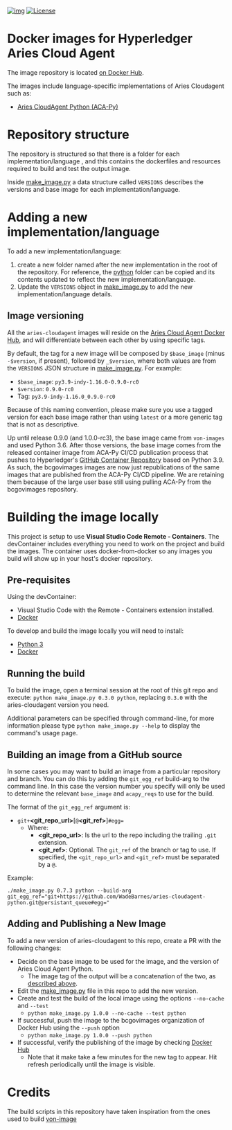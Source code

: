 [![img](https://img.shields.io/badge/Lifecycle-Stable-97ca00)](https://github.com/bcgov/repomountie/blob/master/doc/lifecycle-badges.md)
[![License](https://img.shields.io/badge/License-Apache%202.0-blue.svg)](LICENSE)

# Docker images for Hyperledger Aries Cloud Agent

The image repository is located [on Docker Hub](https://hub.docker.com/r/bcgovimages/aries-cloudagent/).

The images include language-specific implementations of Aries Cloudagent such as:

-   [Aries CloudAgent Python (ACA-Py)](https://github.com/hyperledger/aries-cloudagent-python)

# Repository structure

The repository is structured so that there is a folder for each implementation/language , and this contains the dockerfiles and resources required to build and test the output image.

Inside [make_image.py](make_image.py#L10) a data structure called `VERSIONS` describes the versions and base image for each implementation/language.

# Adding a new implementation/language

To add a new implementation/language:

1. create a new folder named after the new implementation in the root of the repository. For reference, the [python](python) folder can be copied and its contents updated to reflect the new implementation/language.
2. Update the `VERSIONS` object in [make_image.py](make_image.py#L10) to add the new implementation/language details.

## Image versioning

All the `aries-cloudagent` images will reside on the [Aries Cloud Agent Docker Hub](https://hub.docker.com/r/bcgovimages/aries-cloudagent/), and will differentiate between each other by using specific tags.

By default, the tag for a new image will be composed by `$base_image` (minus `-$version`, if present), followed by `_$version`, where both values are from the `VERSIONS` JSON structure in [make_image.py](make_image.py#L10). For example:

- `$base_image`: `py3.9-indy-1.16.0-0.9.0-rc0`
- `$version`: `0.9.0-rc0`
- Tag: `py3.9-indy-1.16.0_0.9.0-rc0`

Because of this naming convention, please make sure you use a tagged version for each base image rather than using `latest` or a more generic tag that is not as descriptive.

Up until release 0.9.0 (and 1.0.0-rc3), the base image came from `von-images`
and used Python 3.6. After those versions, the base image comes from the
released container image from ACA-Py CI/CD publication process that pushes to
Hyperledger's [GitHub Container Repository](ghcr.io) based on Python 3.9. As
such, the bcgovimages images are now just republications of the same images that
are published from the ACA-Py CI/CD pipeline. We are retaining them because
of the large user base still using pulling ACA-Py from the bcgovimages repository.

# Building the image locally

This project is setup to use **Visual Studio Code Remote - Containers**.  The devContainer includes everything you need to work on the project and build the images.  The container uses docker-from-docker so any images you build will show up in your host's docker repository.

## Pre-requisites

Using the devContainer:

- Visual Studio Code with the Remote - Containers extension installed.
- [Docker](https://www.docker.com/)

To develop and build the image locally you will need to install:

- [Python 3](https://www.python.org/)
- [Docker](https://www.docker.com/)

## Running the build

To build the image, open a terminal session at the root of this git repo and execute: `python make_image.py 0.3.0 python`,
replacing `0.3.0` with the aries-cloudagent version you need.

Additional parameters can be specified through command-line, for more information please type `python make_image.py --help` to display the command's usage page.

## Building an image from a GitHub source

In some cases you may want to build an image from a particular repository and branch.  You can do this by adding the `git_egg_ref` build-arg to the command line.  In this case the version number you specify will only be used to determine the relevant `base_image` and `acapy_reqs` to use for the build.

The format of the `git_egg_ref` argument is:
- `git+`**<git_repo_url>**[`@`**<git_ref>**]`#egg=`
  - Where:
    - **<git_repo_url>**: Is the url to the repo including the trailing `.git` extension.
    - **<git_ref>**: Optional.  The `git_ref` of the branch or tag to use.  If specified, the `<git_repo_url>` and `<git_ref>` must be separated by a `@`.

Example:
```
./make_image.py 0.7.3 python --build-arg git_egg_ref="git+https://github.com/WadeBarnes/aries-cloudagent-python.git@persistant_queue#egg="
```
## Adding and Publishing a New Image

To add a new version of aries-cloudagent to this repo, create a PR with the following changes:

- Decide on the base image to be used for the image, and the version of Aries Cloud Agent Python.
  - The image tag of the output will be a concatenation of the two, as [described above](#image-versioning).
- Edit the [make_image.py](make_image.py) file in this repo to add the new version.
- Create and test the build of the local image using the options `--no-cache` and `--test`
  - `python make_image.py 1.0.0 --no-cache --test python`
- If successful, push the image to the bcgovimages organization of Docker Hub using the `--push` option
  - `python make_image.py 1.0.0 --push python`
- If successful, verify the publishing of the image by checking [Docker Hub](https://hub.docker.com/r/bcgovimages/aries-cloudagent/tags)
  - Note that it make take a few minutes for the new tag to appear. Hit refresh periodically until the image is visible.

# Credits

The build scripts in this repository have taken inspiration from the ones used to build [von-image](https://github.com/PSPC-SPAC-buyandsell/von-image)
